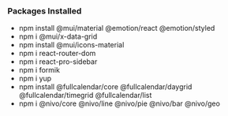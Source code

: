 ### Packages Installed

- npm install @mui/material @emotion/react @emotion/styled
- npm i @mui/x-data-grid
- npm install @mui/icons-material
- npm i react-router-dom
- npm i react-pro-sidebar
- npm i formik
- npm i yup
- npm install @fullcalendar/core @fullcalendar/daygrid @fullcalendar/timegrid @fullcalendar/list
- npm i @nivo/core @nivo/line @nivo/pie @nivo/bar @nivo/geo

